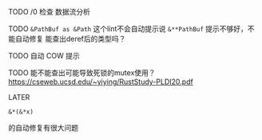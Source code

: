 TODO 
/0 检查
数据流分析

TODO 
`&PathBuf as &Path` 这个lint不会自动提示说 `&**PathBuf`
提示不够好，不能自动修复
能查出deref后的类型吗？

TODO
自动 COW 提示

TODO 
能不能查出可能导致死锁的mutex使用？
https://cseweb.ucsd.edu/~yiying/RustStudy-PLDI20.pdf

LATER
```
&*(&*x) 
```
的自动修复有很大问题



